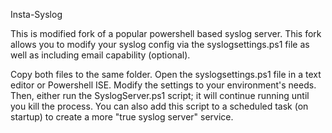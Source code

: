 Insta-Syslog

This is modified fork of a popular powershell based syslog server. This fork allows you to modify your syslog config via the syslogsettings.ps1 file as well as including email capability (optional).

Copy both files to the same folder. Open the syslogsettings.ps1 file in a text editor or Powershell ISE. Modify the settings to your environment's needs. Then, either run the SyslogServer.ps1 script; it will continue running until you kill the process. You can also add this script to a scheduled task (on startup) to create a more "true syslog server" service. 
